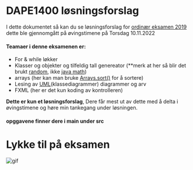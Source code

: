# DAPE1400 løsningsforslag 

I dette dokumentet så kan du se løsningsforslag for [ordinær  eksamen 2019](https://oslomet.instructure.com/courses/24256/files/2788618?module_item_id=451146) dette ble gjennomgått på øvingstimene på Torsdag 10.11.2022 

#### Teamaer  i denne eksamenen er: 

* For & while løkker 
* Klasser og objekter og tilfeldig tall genereator (**merk at her så blir det brukt [random](https://docs.oracle.com/javase/8/docs/api/java/util/Random.html), ikke [java math](https://docs.oracle.com/javase/8/docs/api/java/lang/Math.html))
* arrays (her kan man bruke [Arrays.sort()](https://docs.oracle.com/javase/7/docs/api/java/util/Arrays.html) for å sortere)
* Lesing av [UML](https://en.wikipedia.org/wiki/Class_diagram)(klassediagrammer) diagrammer og arv
* FXML (her er det kun koding av kontrolleren)


**Dette er kun et løsningsforslag**, Dere får mest ut av dette med å delta i øvingstimene og høre min tankegang under løsningen. 

#### opggavene finner dere i main under src

# Lykke til på eksamen

![gif](https://media0.giphy.com/media/3knKct3fGqxhK/giphy.gif)